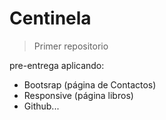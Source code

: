 # Centinela
> Primer repositorio

pre-entrega aplicando:
- Bootsrap (página de Contactos)
- Responsive (página libros)
- Github...